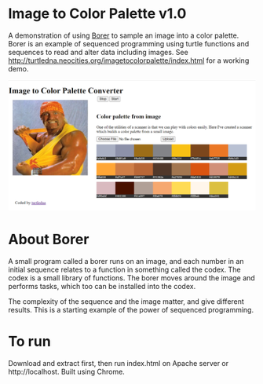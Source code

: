 # Image to Color Palette v1.0
A demonstration of using [Borer](http://github.com/turtledna/borer) to sample an image into a color palette. Borer is an example of sequenced programming using turtle functions and sequences to read and alter data including images.
See http://turtledna.neocities.org/imagetocolorpalette/index.html for a working demo.

![Demonstration image](ss.png)

# About Borer
A small program called a borer runs on an image, and each number in an initial sequence relates to a function in something called the codex. The codex is a small library of functions. The borer moves around the image and performs tasks, which too can be installed into the codex. 

The complexity of the sequence and the image matter, and give different results. This is a starting example of the power of sequenced programming.

# To run
Download and extract first, then run index.html on Apache server or http://localhost. Built using Chrome.

